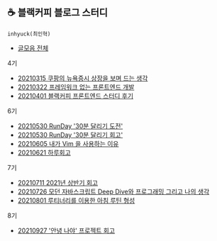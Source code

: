 ## ☕ 블랙커피 블로그 스터디

`inhyuck(최인혁)`
- [글모음 전체](https://www.notion.so/dc235899cc6646fd9c95c53828040f3c?v=7fdee37134424437ae4e612c93a08380)

4기
- [20210315 쿠팡의 뉴욕증시 상장을 보며 드는 생각](https://www.notion.so/174ab79c43cb414b827bbb7170ef2cdf)
- [20210322 프레임워크 없는 프론트엔드 개발](https://www.notion.so/8e86d640565e4a438cbefe3be1236012)
- [20210401 블랙커피 프론트엔드 스터디 후기](https://www.notion.so/bffb14daea984293a954ac7cdb4f7c1e)

6기
- [20210530 RunDay '30분 달리기 도전'](https://www.notion.so/RunDay-30-833f24a8350b4e069ec57458b2c7e945)
- [20210530 RunDay '30분 달리기 회고'](https://www.notion.so/RunDay-30-6f0505ccf5784b53a69c363cbe99947c)
- [20210605 내가 Vim 을 사용하는 이유](https://www.notion.so/Vim-aa12aa53ba0a4b2f87dfde83fce5def9)
- [20210621 하루회고](https://www.notion.so/04a8b26d6d64429fa59bdecb92d65a8e)

7기
- [20210711 2021년 상반기 회고](https://www.notion.so/2021-7f1f30f11e9a4042bc1e5fe40650a573)
- [20210726 모던 자바스크립트 Deep Dive와 프로그래밍 그리고 나의 생각](https://www.notion.so/Deep-Dive-158b465377ac4623b9e6ed42fd9daa8c)
- [20210801 루티너리를 이용한 아침 루틴 형성](https://rain-digit-eb9.notion.site/09943a25e8684fb48f3a8b11f129e0bf)

8기
- [20210927 '안녕 나야' 프로젝트 회고](https://rain-digit-eb9.notion.site/453ce78eb4294d759849abb12c7e9dcb)

